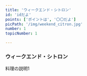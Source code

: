 ```yaml
---
title: 'ウィークエンド・シトロン'
id: 'idだよ'
points: ['ポイントは', '〇〇だよ']
picPath: '/img/weekend_citron.jpg'
number: 1
topicNumber: 1

---
```


### ウィークエンド・シトロン
料理の説明1
